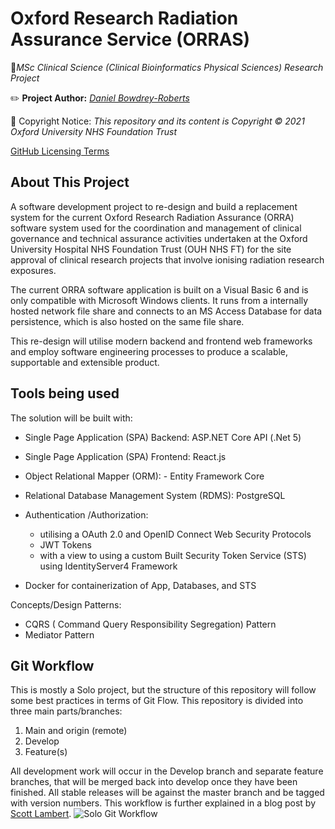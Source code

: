 # Oxford Research Radiation Assurance Service (ORRAS)

:blue_book:_MSc Clinical Science (Clinical Bioinformatics Physical Sciences) Research Project_

:pencil2: **Project Author:** [_Daniel Bowdrey-Roberts_](www.linkedin.com/in/dan-bowdrey-roberts)

:scroll: Copyright Notice: _This repository and its content is Copyright © 2021 Oxford University NHS Foundation Trust_

[GitHub Licensing Terms](https://docs.github.com/en/github/creating-cloning-and-archiving-repositories/licensing-a-repository#choosing-the-right-license)

## About This Project

A software development project to re-design and build a replacement system for the current Oxford Research Radiation Assurance (ORRA) software system used for the coordination and management of clinical governance and technical assurance activities undertaken at the Oxford University Hospital NHS Foundation Trust (OUH NHS FT) for the site approval of clinical research projects that involve ionising radiation research exposures.

The current ORRA software application is built on a Visual Basic 6 and is only compatible with Microsoft Windows clients.
It runs from a internally hosted network file share and connects to an MS Access Database for data persistence, which is also hosted on the same file share.

This re-design will utilise modern backend and frontend web frameworks and employ software engineering processes to produce a scalable, supportable and extensible product.

## Tools being used

The solution will be built with:

- Single Page Application (SPA) Backend: ASP.NET Core API (.Net 5)
- Single Page Application (SPA) Frontend: React.js
- Object Relational Mapper (ORM): - Entity Framework Core
- Relational Database Management System (RDMS): PostgreSQL

- Authentication /Authorization: 
  - utilising a OAuth 2.0 and OpenID Connect Web Security Protocols
  - JWT Tokens
  - with a view to using a custom Built Security Token Service (STS) using IdentityServer4 Framework

- Docker for containerization of App, Databases, and STS

Concepts/Design Patterns:

- CQRS ( Command Query Responsibility Segregation) Pattern
- Mediator Pattern

## Git Workflow

This is mostly a Solo project, but the structure of this repository will follow some best practices in terms of Git Flow. 
This repository is divided into three main parts/branches:

1. Main and origin (remote)
2. Develop
3. Feature(s)

All development work will occur in the Develop branch and separate feature branches, that will be merged back into develop once they have been finished. All stable releases will be against the master branch and be tagged with version numbers. This workflow is further explained in a blog post by [Scott Lambert](https://sdlambert.github.io/2015/04/09/git-workflow-for-solo-development/).
![Solo Git Workflow](https://sdlambert.github.io/img/git-nodes.png)
